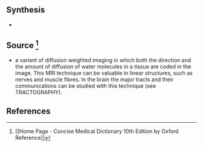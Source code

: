 ## Synthesis
- 
## Source [^1]
- a variant of diffusion weighted imaging in which both the direction and the amount of diffusion of water molecules in a tissue are coded in the image. This MRI technique can be valuable in linear structures, such as nerves and muscle fibres. In the brain the major tracts and their communications can be studied with this technique (see TRACTOGRAPHY).
## References

[^1]: [[Home Page - Concise Medical Dictionary 10th Edition by Oxford Reference]]